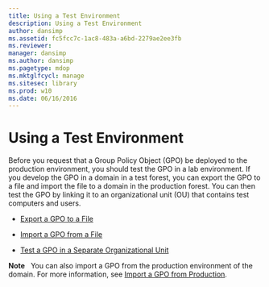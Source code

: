 ```yaml
---
title: Using a Test Environment
description: Using a Test Environment
author: dansimp
ms.assetid: fc5fcc7c-1ac8-483a-a6bd-2279ae2ee3fb
ms.reviewer: 
manager: dansimp
ms.author: dansimp
ms.pagetype: mdop
ms.mktglfcycl: manage
ms.sitesec: library
ms.prod: w10
ms.date: 06/16/2016
---
```



# Using a Test Environment


Before you request that a Group Policy Object (GPO) be deployed to the production environment, you should test the GPO in a lab environment. If you develop the GPO in a domain in a test forest, you can export the GPO to a file and import the file to a domain in the production forest. You can then test the GPO by linking it to an organizational unit (OU) that contains test computers and users.

-   [Export a GPO to a File](export-a-gpo-to-a-file.md)

-   [Import a GPO from a File](import-a-gpo-from-a-file-ed.md)

-   [Test a GPO in a Separate Organizational Unit](test-a-gpo-in-a-separate-organizational-unit-agpm40.md)

**Note**  
You can also import a GPO from the production environment of the domain. For more information, see [Import a GPO from Production](import-a-gpo-from-production-agpm40-ed.md).

 

 

 





